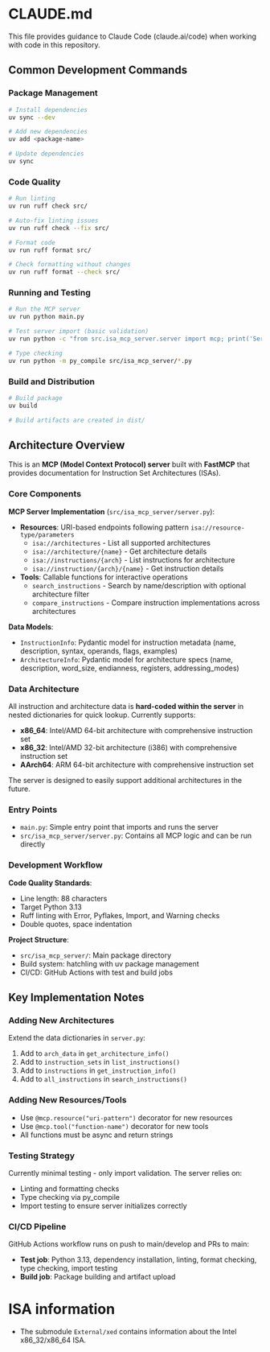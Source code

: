 # CLAUDE.md

This file provides guidance to Claude Code (claude.ai/code) when working with code in this repository.

## Common Development Commands

### Package Management
```bash
# Install dependencies
uv sync --dev

# Add new dependencies
uv add <package-name>

# Update dependencies
uv sync
```

### Code Quality
```bash
# Run linting
uv run ruff check src/

# Auto-fix linting issues
uv run ruff check --fix src/

# Format code
uv run ruff format src/

# Check formatting without changes
uv run ruff format --check src/
```

### Running and Testing
```bash
# Run the MCP server
uv run python main.py

# Test server import (basic validation)
uv run python -c "from src.isa_mcp_server.server import mcp; print('Server imported successfully')"

# Type checking
uv run python -m py_compile src/isa_mcp_server/*.py
```

### Build and Distribution
```bash
# Build package
uv build

# Build artifacts are created in dist/
```

## Architecture Overview

This is an **MCP (Model Context Protocol) server** built with **FastMCP** that provides documentation for Instruction Set Architectures (ISAs). 

### Core Components

**MCP Server Implementation** (`src/isa_mcp_server/server.py`):
- **Resources**: URI-based endpoints following pattern `isa://resource-type/parameters`
  - `isa://architectures` - List all supported architectures
  - `isa://architecture/{name}` - Get architecture details
  - `isa://instructions/{arch}` - List instructions for architecture
  - `isa://instruction/{arch}/{name}` - Get instruction details
- **Tools**: Callable functions for interactive operations
  - `search_instructions` - Search by name/description with optional architecture filter
  - `compare_instructions` - Compare instruction implementations across architectures

**Data Models**:
- `InstructionInfo`: Pydantic model for instruction metadata (name, description, syntax, operands, flags, examples)
- `ArchitectureInfo`: Pydantic model for architecture specs (name, description, word_size, endianness, registers, addressing_modes)

### Data Architecture

All instruction and architecture data is **hard-coded within the server** in nested dictionaries for quick lookup. Currently supports:
- **x86_64**: Intel/AMD 64-bit architecture with comprehensive instruction set
- **x86_32**: Intel/AMD 32-bit architecture (i386) with comprehensive instruction set  
- **AArch64**: ARM 64-bit architecture with comprehensive instruction set

The server is designed to easily support additional architectures in the future.

### Entry Points

- `main.py`: Simple entry point that imports and runs the server
- `src/isa_mcp_server/server.py`: Contains all MCP logic and can be run directly

### Development Workflow

**Code Quality Standards**:
- Line length: 88 characters
- Target Python 3.13
- Ruff linting with Error, Pyflakes, Import, and Warning checks
- Double quotes, space indentation

**Project Structure**:
- `src/isa_mcp_server/`: Main package directory
- Build system: hatchling with uv package management
- CI/CD: GitHub Actions with test and build jobs

## Key Implementation Notes

### Adding New Architectures
Extend the data dictionaries in `server.py`:
1. Add to `arch_data` in `get_architecture_info()`
2. Add to `instruction_sets` in `list_instructions()` 
3. Add to `instructions` in `get_instruction_info()`
4. Add to `all_instructions` in `search_instructions()`

### Adding New Resources/Tools
- Use `@mcp.resource("uri-pattern")` decorator for new resources
- Use `@mcp.tool("function-name")` decorator for new tools
- All functions must be async and return strings

### Testing Strategy
Currently minimal testing - only import validation. The server relies on:
- Linting and formatting checks
- Type checking via py_compile
- Import testing to ensure server initializes correctly

### CI/CD Pipeline
GitHub Actions workflow runs on push to main/develop and PRs to main:
- **Test job**: Python 3.13, dependency installation, linting, format checking, type checking, import testing
- **Build job**: Package building and artifact upload

# ISA information

* The submodule `External/xed` contains information about the Intel x86_32/x86_64 ISA.